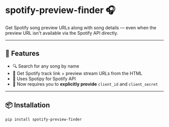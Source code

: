 # spotify-preview-finder 🎧

Get Spotify song preview URLs along with song details — even when the preview URL isn't available via the Spotify API directly.

---

## 🚀 Features

- 🔍 Search for any song by name
- 🎵 Get Spotify track link + preview stream URLs from the HTML
- 🧠 Uses Spotipy for Spotify API
- 🔧 Now requires you to **explicitly provide** `client_id` and `client_secret`

---

## 📦 Installation

```bash
pip install spotify-preview-finder